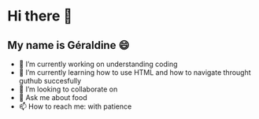 # Hi there 👋

<!--
**GeriCroon/GeriCroon** is a ✨ _special_ ✨ repository because its `README.md` (this file) appears on your GitHub profile.
Here are some ideas to get you started:
-->
## My name is Géraldine 😄

- 🔭 I’m currently working on understanding coding 
- 🌱 I’m currently learning how to use HTML and how to navigate throught guthub succesfully
- 👯 I’m looking to collaborate on 
- 💬 Ask me about food 
- 📫 How to reach me: with patience


<!--
- 🤔 I’m looking for hel
- 😄 Pronouns: ...
- ⚡ Fun fact:
-->

